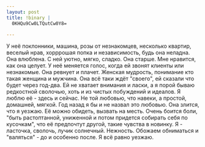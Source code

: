 ```yaml
--- 
layout: post
title: !binary |
  0KHQu9Cw0LTQutCw0Y8=

---
```

У неё поклонники, машина, розы от незнакомцев, несколько квартир, веселый нрав, хорррошая попка и независимость, будь она неладна. Она влюблена. С ней уютно, мягко, сладко. Она старше. Мне нравится, как она целует. У неё меняется голос, когда ей звонят клиенты или незнакомые. Она ревнует и плачет. Женская мудрость, понимание кто такая женщина и мужчина. Она всё таки ждёт "своего", ей сказали что будет через год-два. Ей не хватает внимания и ласки, а я порой бываю редкостной сволочью, хоть и из чистых побуждений и идеалов. Я люблю её - здесь и сейчас. Не той любовью, что навеки, а простой, домашней, мягкой. Год назад я бы и не назвал это любовью. Она злится, что я уезжаю. Её можно обидеть, вызвать на месть. Очень боится боли, "быть растоптанной, униженной и потом придется собирать себя по кусочкам", что её предпочтут другой, такие чувства в новинку. Я - ласточка, сволочь, лучик солнечный. Нежность.
Обожаем обниматься и "валяться" - до и особенно после.
Я всё равно уезжаю.
